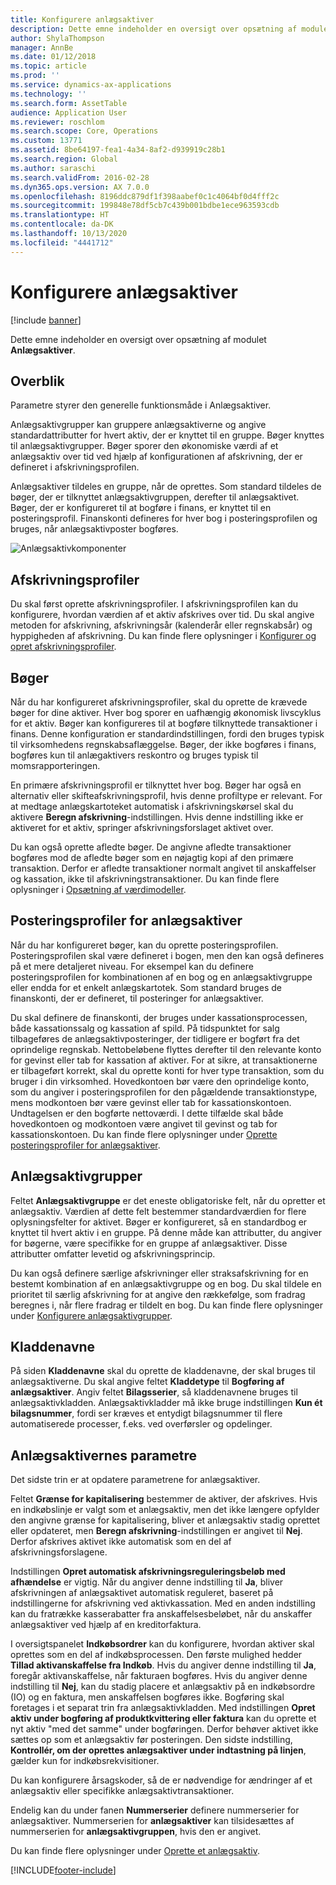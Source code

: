```yaml
---
title: Konfigurere anlægsaktiver
description: Dette emne indeholder en oversigt over opsætning af modulet Anlægsaktiver.
author: ShylaThompson
manager: AnnBe
ms.date: 01/12/2018
ms.topic: article
ms.prod: ''
ms.service: dynamics-ax-applications
ms.technology: ''
ms.search.form: AssetTable
audience: Application User
ms.reviewer: roschlom
ms.search.scope: Core, Operations
ms.custom: 13771
ms.assetid: 8be64197-fea1-4a34-8af2-d939919c28b1
ms.search.region: Global
ms.author: saraschi
ms.search.validFrom: 2016-02-28
ms.dyn365.ops.version: AX 7.0.0
ms.openlocfilehash: 8196ddc879df1f398aabef0c1c4064bf0d4fff2c
ms.sourcegitcommit: 199848e78df5cb7c439b001bdbe1ece963593cdb
ms.translationtype: HT
ms.contentlocale: da-DK
ms.lasthandoff: 10/13/2020
ms.locfileid: "4441712"
---
```

# <a name="set-up-fixed-assets"></a>Konfigurere anlægsaktiver

[!include [banner](../includes/banner.md)]

Dette emne indeholder en oversigt over opsætning af modulet **Anlægsaktiver**.

## <a name="overview"></a>Overblik

Parametre styrer den generelle funktionsmåde i Anlægsaktiver.

Anlægsaktivgrupper kan gruppere anlægsaktiverne og angive standardattributter for hvert aktiv, der er knyttet til en gruppe. Bøger knyttes til anlægsaktivgrupper. Bøger sporer den økonomiske værdi af et anlægsaktiv over tid ved hjælp af konfigurationen af afskrivning, der er defineret i afskrivningsprofilen.

Anlægsaktiver tildeles en gruppe, når de oprettes. Som standard tildeles de bøger, der er tilknyttet anlægsaktivgruppen, derefter til anlægsaktivet. Bøger, der er konfigureret til at bogføre i finans, er knyttet til en posteringsprofil. Finanskonti defineres for hver bog i posteringsprofilen og bruges, når anlægsaktivposter bogføres.

![Anlægsaktivkomponenter](./media/FAComponents_Updated.png)

## <a name="depreciation-profiles"></a>Afskrivningsprofiler

Du skal først oprette afskrivningsprofiler. I afskrivningsprofilen kan du konfigurere, hvordan værdien af et aktiv afskrives over tid. Du skal angive metoden for afskrivning, afskrivningsår (kalenderår eller regnskabsår) og hyppigheden af afskrivning. Du kan finde flere oplysninger i [Konfigurer og opret afskrivningsprofiler](tasks/set-up-depreciation-profiles.md).

## <a name="books"></a>Bøger

Når du har konfigureret afskrivningsprofiler, skal du oprette de krævede bøger for dine aktiver. Hver bog sporer en uafhængig økonomisk livscyklus for et aktiv. Bøger kan konfigureres til at bogføre tilknyttede transaktioner i finans. Denne konfiguration er standardindstillingen, fordi den bruges typisk til virksomhedens regnskabsaflæggelse. Bøger, der ikke bogføres i finans, bogføres kun til anlægaktivers reskontro og bruges typisk til momsrapporteringen.

En primære afskrivningsprofil er tilknyttet hver bog. Bøger har også en alternativ eller skifteafskrivningsprofil, hvis denne profiltype er relevant. For at medtage anlægskartoteket automatisk i afskrivningskørsel skal du aktivere **Beregn afskrivning**-indstillingen. Hvis denne indstilling ikke er aktiveret for et aktiv, springer afskrivningsforslaget aktivet over.

Du kan også oprette afledte bøger. De angivne afledte transaktioner bogføres mod de afledte bøger som en nøjagtig kopi af den primære transaktion. Derfor er afledte transaktioner normalt angivet til anskaffelser og kassation, ikke til afskrivningstransaktioner. Du kan finde flere oplysninger i [Opsætning af værdimodeller](tasks/set-up-value-models.md).

## <a name="fixed-asset-posting-profiles"></a>Posteringsprofiler for anlægsaktiver

Når du har konfigureret bøger, kan du oprette posteringsprofilen. Posteringsprofilen skal være defineret i bogen, men den kan også defineres på et mere detaljeret niveau. For eksempel kan du definere posteringsprofilen for kombinationen af en bog og en anlægsaktivgruppe eller endda for et enkelt anlægskartotek. Som standard bruges de finanskonti, der er defineret, til posteringer for anlægsaktiver.

Du skal definere de finanskonti, der bruges under kassationsprocessen, både kassationssalg og kassation af spild. På tidspunktet for salg tilbageføres de anlægsaktivposteringer, der tidligere er bogført fra det oprindelige regnskab. Nettobeløbene flyttes derefter til den relevante konto for gevinst eller tab for kassation af aktiver. For at sikre, at transaktionerne er tilbageført korrekt, skal du oprette konti for hver type transaktion, som du bruger i din virksomhed. Hovedkontoen bør være den oprindelige konto, som du angiver i posteringsprofilen for den pågældende transaktionstype, mens modkontoen bør være gevinst eller tab for kassationskontoen. Undtagelsen er den bogførte nettoværdi. I dette tilfælde skal både hovedkontoen og modkontoen være angivet til gevinst og tab for kassationskontoen. Du kan finde flere oplysninger under [Oprette posteringsprofiler for anlægsaktiver](tasks/set-up-fixed-asset-posting-profiles.md).

## <a name="fixed-asset-groups"></a>Anlægsaktivgrupper

Feltet **Anlægsaktivgruppe** er det eneste obligatoriske felt, når du opretter et anlægsaktiv. Værdien af dette felt bestemmer standardværdien for flere oplysningsfelter for aktivet. Bøger er konfigureret, så en standardbog er knyttet til hvert aktiv i en gruppe. På denne måde kan attributter, du angiver for bøgerne, være specifikke for en gruppe af anlægsaktiver. Disse attributter omfatter levetid og afskrivningsprincip.

Du kan også definere særlige afskrivninger eller straksafskrivning for en bestemt kombination af en anlægsaktivgruppe og en bog. Du skal tildele en prioritet til særlig afskrivning for at angive den rækkefølge, som fradrag beregnes i, når flere fradrag er tildelt en bog. Du kan finde flere oplysninger under [Konfigurere anlægsaktivgrupper](tasks/set-up-fixed-asset-groups.md).

## <a name="journal-names"></a>Kladdenavne

På siden **Kladdenavne** skal du oprette de kladdenavne, der skal bruges til anlægsaktiverne. Du skal angive feltet **Kladdetype** til **Bogføring af anlægsaktiver**. Angiv feltet **Bilagsserier**, så kladdenavnene bruges til anlægsaktivkladden. Anlægsaktivkladder må ikke bruge indstillingen **Kun ét bilagsnummer**, fordi ser kræves et entydigt bilagsnummer til flere automatiserede processer, f.eks. ved overførsler og opdelinger.

## <a name="fixed-asset-parameters"></a>Anlægsaktivernes parametre

Det sidste trin er at opdatere parametrene for anlægsaktiver.

Feltet **Grænse for kapitalisering** bestemmer de aktiver, der afskrives. Hvis en indkøbslinje er valgt som et anlægsaktiv, men det ikke længere opfylder den angivne grænse for kapitalisering, bliver et anlægsaktiv stadig oprettet eller opdateret, men **Beregn afskrivning**-indstillingen er angivet til **Nej**. Derfor afskrives aktivet ikke automatisk som en del af afskrivningsforslagene.

Indstillingen **Opret automatisk afskrivningsreguleringsbeløb med afhændelse** er vigtig. Når du angiver denne indstilling til **Ja**, bliver afskrivningen af anlægsaktivet automatisk reguleret, baseret på indstillingerne for afskrivning ved aktivkassation. Med en anden indstilling kan du fratrække kasserabatter fra anskaffelsesbeløbet, når du anskaffer anlægsaktiver ved hjælp af en kreditorfaktura.

I oversigtspanelet **Indkøbsordrer** kan du konfigurere, hvordan aktiver skal oprettes som en del af indkøbsprocessen. Den første mulighed hedder **Tillad aktivanskaffelse fra Indkøb**. Hvis du angiver denne indstilling til **Ja**, foregår aktivanskaffelse, når fakturaen bogføres. Hvis du angiver denne indstilling til **Nej**, kan du stadig placere et anlægsaktiv på en indkøbsordre (IO) og en faktura, men anskaffelsen bogføres ikke. Bogføring skal foretages i et separat trin fra anlægsaktivkladden. Med indstillingen **Opret aktiv under bogføring af produktkvittering eller faktura** kan du oprette et nyt aktiv "med det samme" under bogføringen. Derfor behøver aktivet ikke sættes op som et anlægsaktiv før posteringen. Den sidste indstilling, **Kontrollér, om der oprettes anlægsaktiver under indtastning på linjen**, gælder kun for indkøbsrekvisitioner.

Du kan konfigurere årsagskoder, så de er nødvendige for ændringer af et anlægsaktiv eller specifikke anlægsaktivtransaktioner.

Endelig kan du under fanen **Nummerserier** definere nummerserier for anlægsaktiver. Nummerserien for **anlægsaktiver** kan tilsidesættes af nummerserien for **anlægsaktivgruppen**, hvis den er angivet.

Du kan finde flere oplysninger under [Oprette et anlægsaktiv](tasks/create-fixed-asset.md).


[!INCLUDE[footer-include](../../includes/footer-banner.md)]